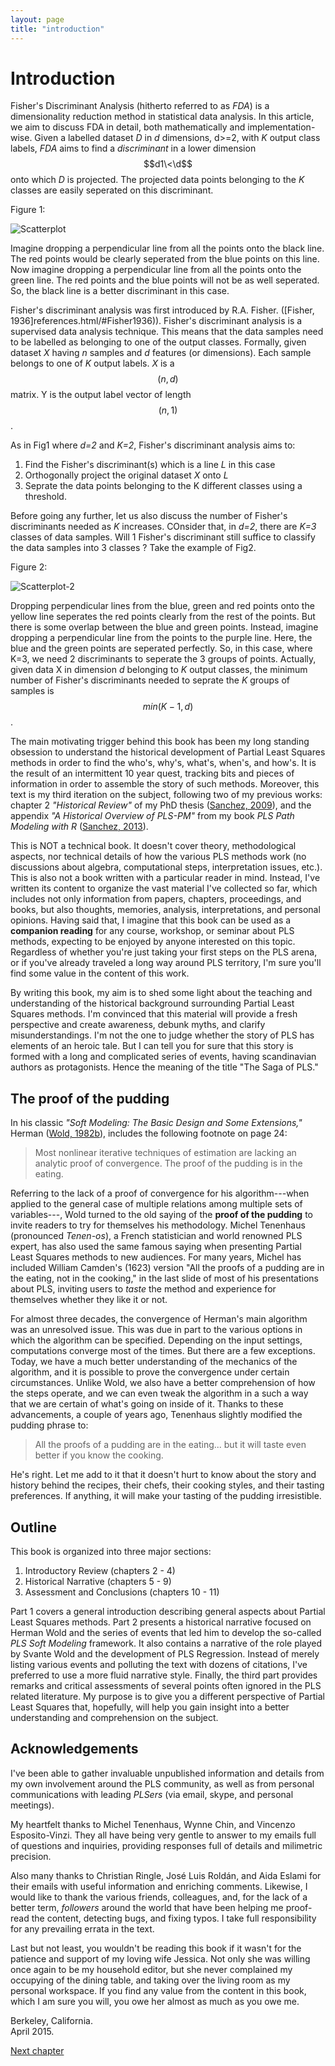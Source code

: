 ```yaml
---
layout: page
title: "introduction"
---
```


# Introduction


Fisher's Discriminant Analysis (hitherto referred to as _FDA_) is a dimensionality reduction method in statistical data analysis. In this article, we aim to discuss FDA in detail, both mathematically and implementation-wise. Given a labelled dataset _D_ in _d_ dimensions, d>=2, with _K_ output class labels, _FDA_ aims to find a _discriminant_ in a lower dimension $$d1\<\d$$ onto which _D_ is projected. The projected data points belonging to the _K_ classes are easily seperated on this discriminant. 

Figure 1:

![Scatterplot](images/Fig1.png "Fisher's discriminant")

Imagine dropping a perpendicular line from all the points onto the black line. The red points would be clearly seperated from the blue points on this line. 
Now imagine dropping a perpendicular line from all the points onto the green line. The red points and the blue points will not be as well seperated. So, the black line is a better discriminant in this case. 

Fisher's discriminant analysis was first introduced by R.A. Fisher. ([Fisher, 1936]references.html/#Fisher1936)). Fisher's discriminant analysis is a supervised data analysis technique. This means that the data samples need to be labelled as belonging to one of the output classes. Formally, given dataset _X_ having _n_ samples and _d_ features (or dimensions). Each sample belongs to one of _K_ output labels. _X_ is a $$(n,d)$$ matrix. Y is the output label vector of length $$(n,1)$$. 

As in Fig1 where _d=2_ and _K=2_, Fisher's discriminant analysis aims to:

1. Find the Fisher's discriminant(s) which is a line _L_ in this case
2. Orthogonally project the original dataset _X_ onto _L_
3. Seprate the data points belonging to the K different classes using a threshold. 

Before going any further, let us also discuss the number of Fisher's discriminants needed as _K_ increases. COnsider that, in _d=2_, there are _K=3_ classes of data samples. Will 1 Fisher's discriminant still suffice to classify the data samples into 3 classes ? Take the example of Fig2. 

Figure 2:

![Scatterplot-2](images/Fig2.png "Fisher's discriminants")

Dropping perpendicular lines from the blue, green and red points onto the yellow line seperates the red points clearly from the rest of the points. But there is some overlap between the blue and green points. Instead, imagine dropping a perpendicular line from the points to the purple line. Here, the blue and the green points are seperated perfectly. So, in this case, where K=3, we need 2 discriminants to seperate the 3 groups of points. Actually, given data X in dimension _d_ belonging to _K_ output classes, the minimum number of Fisher's discriminants needed to seprate the _K_ groups of samples is $$min(K-1,d)$$. 


The main motivating trigger behind this book has been my long standing obsession to understand the historical development of Partial Least Squares methods in order to find the who's, why's, what's, when's, and how's. It is the result of an intermittent 10 year quest, tracking bits and pieces of information in order to assemble the story of such methods. Moreover, this text is my third iteration on the subject, following two of my previous works: chapter 2 _"Historical Review"_ of my PhD thesis ([Sanchez, 2009](references.html/#Sanchez2009)), and the appendix _"A Historical Overview of PLS-PM"_ from my book _PLS Path Modeling with R_ ([Sanchez, 2013](references.html/#Sanchez2013)). 

This is NOT a technical book. It doesn't cover theory, methodological aspects, nor technical details of how the various PLS methods work (no discussions about algebra, computational steps, interpretation issues, etc.). This is also not a book written with a particular reader in mind. Instead, I've written its content to organize the vast material I've collected so far, which includes not only information from papers, chapters, proceedings, and books, but also thoughts, memories, analysis, interpretations, and personal opinions. Having said that, I imagine that this book can be used as a __companion reading__ for any course, workshop, or seminar about PLS methods, expecting to be enjoyed by anyone interested on this topic. Regardless of whether you're just taking your first steps on the PLS arena, or if you've already traveled a long way around PLS territory, I'm sure you'll find some value in the content of this work.

By writing this book, my aim is to shed some light about the teaching and understanding of the historical background surrounding Partial Least Squares methods. I'm convinced that this material will provide a fresh perspective and create awareness, debunk myths, and clarify misunderstandings. I'm not the one to judge whether the story of PLS has elements of an heroic tale. But I can tell you for sure that this story is formed with a long and complicated series of events, having scandinavian authors as protagonists. Hence the meaning of the title "The Saga of PLS."


## The proof of the pudding

In his classic _"Soft Modeling: The Basic Design and Some Extensions,"_ Herman  ([Wold, 1982b](references.html/#Wold1982b)), includes the following footnote on page 24: 

> Most nonlinear iterative techniques of estimation are lacking an analytic proof of convergence. The proof of the pudding is in the eating. 

Referring to the lack of a proof of convergence for his algorithm---when applied to the general case of multiple relations among multiple sets of variables---, Wold turned to the old saying of the __proof of the pudding__ to invite readers to try for themselves his methodology. Michel Tenenhaus (pronounced _Tenen-os_), a French statistician and world renowned PLS expert, has also used the same famous saying when presenting Partial Least Squares methods to new audiences. For many years, Michel has included William Camden's (1623) version "All the proofs of a pudding are in the eating, not in the cooking," in the last slide of most of his presentations about PLS, inviting users to _taste_ the method and experience for themselves whether they like it or not. 

For almost three decades, the convergence of Herman's main algorithm was an unresolved issue. This was due in part to the various options in which the algorithm can be specified. Depending on the input settings, computations converge most of the times. But there are a few exceptions. Today, we have a much better understanding of the mechanics of the algorithm, and it is possible to prove the convergence under certain circumstances. Unlike Wold, we also have a better comprehension of how the steps operate, and we can even tweak the algorithm in a such a way that we are certain of what's going on inside of it. Thanks to these advancements, a couple of years ago, Tenenhaus slightly modified the pudding phrase to:

> All the proofs of a pudding are in the eating... but it will taste even better if you know the cooking.

He's right. Let me add to it that it doesn't hurt to know about the story and history behind the recipes, their chefs, their cooking styles, and their tasting preferences. If anything, it will make your tasting of the pudding irresistible. 


## Outline

This book is organized into three major sections:

1. Introductory Review (chapters 2 - 4)
2. Historical Narrative (chapters 5 - 9)
3. Assessment and Conclusions (chapters 10 - 11)

Part 1 covers a general introduction describing general aspects about Partial Least Squares methods. Part 2 presents a historical narrative focused on Herman Wold and the series of events that led him to develop the so-called _PLS Soft Modeling_ framework. It also contains a narrative of the role played by Svante Wold and the development of PLS Regression. Instead of merely listing various events and polluting the text with dozens of citations, I've preferred to use a more fluid narrative style. Finally, the third part provides remarks and critical assessments of several points often ignored in the PLS related literature. My purpose is to give you a different perspective of Partial Least Squares that, hopefully, will help you gain insight into a better understanding and comprehension on the subject.


## Acknowledgements

I've been able to gather invaluable unpublished information and details from my own involvement around the PLS community, as well as from personal communications with leading _PLSers_ (via email, skype, and personal meetings). 

My heartfelt thanks to Michel Tenenhaus, Wynne Chin, and Vincenzo Esposito-Vinzi. They all have being very gentle to answer to my emails full of questions and inquiries, providing responses full of details and milimetric precision.  

Also many thanks to Christian Ringle, José Luis Roldán, and Aida Eslami for their emails with useful information and enriching comments. Likewise, I would like to thank the various friends, colleagues, and, for the lack of a better term, _followers_ around the world that have been helping me proof-read the content, detecting bugs, and fixing typos. I take full responsibility for any prevailing errata in the text.

Last but not least, you wouldn't be reading this book if it wasn't for the patience and support of my loving wife Jessica. Not only she was willing once again to be my household editor, but she never complained my occupying of the dining table, and taking over the living room as my personal workspace. If you find any value from the content in this book, which I am sure you will, you owe her almost as much as you owe me.

Berkeley, California. <br>
April 2015.

<a class="continue" href="chapter2.html">Next chapter</a>

